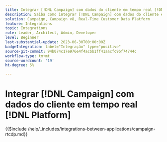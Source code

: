 ```yaml
---
title: Integrar [!DNL Campaign] com dados do cliente em tempo real [!DNL Platform]
description: Saiba como integrar [!DNL Campaign] com dados do cliente em tempo real [!DNL Platform].
solution: Campaign, Campaign v8, Real-Time Customer Data Platform
feature: Integrations
topic: Integrations
role: Leader, Architect, Admin, Developer
level: Beginner
last-substantial-update: 2023-06-30T00:00:00Z
badgeIntegration: label="Integração" type="positive"
source-git-commit: 94b074c17e976e4f4acbb1ff41aacfc9bf74744c
workflow-type: tm+mt
source-wordcount: '19'
ht-degree: 5%

---
```



# Integrar [!DNL Campaign] com dados do cliente em tempo real [!DNL Platform]

{{$include /help/_includes/integrations-between-applications/campaign-rtcdp.md}}
